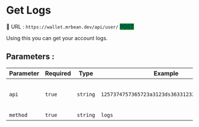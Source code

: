 # Get Logs

:link: URL : `https://wallet.mrbean.dev/api/user/`  <mark style="color:blue;background-color:green;">POST</mark>&#x20;

Using this you can get your account logs.

## Parameters :

| Parameter | Required | Type     | Example                                       | Description                            |
| --------- | -------- | -------- | --------------------------------------------- | -------------------------------------- |
| `api`     | `true`   | `string` | `1257374757365723a3123ds3633123213123421412a` | Get your API form your user dashboard. |
| `method`  | `true`   | `string` | `logs`                                        | ---                                    |
